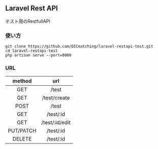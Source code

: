 ## Laravel Rest API

テスト用のRestfullAPI

### 使い方
```
git clone https://github.com/OICmatching/laravel-restapi-test.git
cd laravel-restapi-test
php artisan serve --port=8000
```

### URL
|method|url|
|:-:|:-:|
|GET|/test|
|GET|/test/create|
|POST|/test|
|GET|/test/:id|
|GET|/test/:id/edit|
|PUT/PATCH|/test/:id|
|DELETE|/test/:id|
